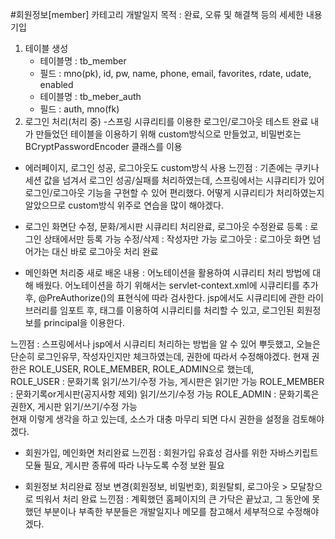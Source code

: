 #회원정보[member] 카테고리 개발일지 
목적 : 완료, 오류 및 해결책 등의 세세한 내용 기입
1. 테이블 생성
    - 테이블명 : tb_member
    - 필드 : mno(pk), id, pw, name, phone, email, favorites, rdate, udate, enabled
    - 테이블명 : tb_meber_auth
    - 필드 : auth, mno(fk)
2. 로그인 처리(처리 중) 
-스프링 시큐리티를 이용한 로그인/로그아웃 테스트 완료 
내가 만들었던 테이블을 이용하기 위해 custom방식으로 만들었고, 
비밀번호는 BCryptPasswordEncoder 클래스를 이용 
- 에러페이지, 로그인 성공, 로그아웃도 custom방식 사용 
느낀점 : 기존에는 쿠키나 세션 값을 넘겨서 로그인 성공/실패를 처리하였는데, 스프링에서는 시큐리티가 있어 
로그인/로그아웃 기능을 구현할 수 있어 편리했다. 
어떻게 시큐리티가 처리하였는지 알았으므로 custom방식 위주로 연습을 많이 해야겠다.   

- 로그인 화면단 수정, 문화/게시판 시큐리티 처리완료, 로그아웃 수정완료 
등록 : 로그인 상태에서만 등록 가능 
수정/삭제 : 작성자만 가능 
로그아웃 : 로그아웃 화면 넘어가는 대신 바로 로그아웃 처리 완료 
- 메인화면 처리중
새로 배온 내용 : 어노테이션을 활용하여 시큐리티 처리 방법에 대해 배웠다. 
어노테이션을 하기 위해서는 servlet-context.xml에 시큐리티를 추가 후, 
@PreAuthorize()의 표현식에 따라 검사한다. 
jsp에서도 시큐리티에 관한 라이브러리를 임포트 후, 
<sec> 태그를 이용하여 시큐리티를 처리할 수 있고, 로그인된 회원정보를 principal을 이용한다.  

느낀점 : 스프링에서나 jsp에서 시큐리티 처리하는 방법을 알 수 있어 뿌듯했고, 오늘은 단순히 
로그인유무, 작성자인지만 체크하였는데, 권한에 따라서 수정해야겠다. 
현재 권한은 ROLE_USER, ROLE_MEMBER, ROLE_ADMIN으로 했는데,   
ROLE_USER : 문화기록 읽기/쓰기/수정 가능, 게시판은 읽기만 가능 
ROLE_MEMBER : 문화기록or게시판(공지사항 제외) 읽기/쓰기/수정 가능
ROLE_ADMIN : 문화기록은 권한X, 게시판 읽기/쓰기/수정 가능  
현재 이렇게 생각을 하고 있는데, 소스가 대충 마무리 되면 다시 권한을 설정을 검토해야겠다. 
- 회원가입, 메인화면 처리완료
느낀점 : 회원가입 유효성 검사를 위한 자바스키립트 모듈 필요, 게시판 종류에 따라 나누도록 수정
보완 필요 

- 회원정보 처리완료 
정보 변경(회원정보, 비밀번호), 회원탈퇴, 로그아웃 > 모달창으로 띄워서 처리 완료 
느낀점 : 계획했던 홈페이지의 큰 가닥은 끝났고, 그 동안에 못했던 부분이나 부족한 부분들은 
개발일지나 메모를 참고해서 세부적으로 수정해야겠다. 
